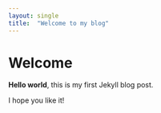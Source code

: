 ```yaml
---
layout: single
title:  "Welcome to my blog"
---
```


# Welcome

**Hello world**, this is my first Jekyll blog post.

I hope you like it!
